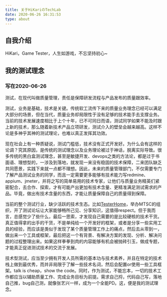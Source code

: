 ```yaml
---
title: 关于HiKariのTechLab
date: 2020-06-26 16:31:53
type: about
---
```


## 自我介绍

HiKari，Game Tester，人生如游戏，不忘坚持初心~

## 我的测试理念

### 写在2020-06-26

测试，在现代叫做质量管理，责任是保障研发流程与产品发布的质量跟效率。

测试，业务是基础，技术是关键。传统软工流传下来的质量业务理念已经可以满足大部分的场景，但在当代，质量业务却局限性于没有足够的技术能手去支撑业务。当前的技术发展速度相比于上个十年，已不可同日而语，测试同学如果不能及时跟上新的技术，那么随着新技术产品立项研发，测试介入的壁垒会越来越高。这样不论是多神乎其神的测试理论，也难以真正发挥其功效。

现在社会上有一种质疑说，测试门槛低，技术没有正式开发好。为什么会有这样的论调？究其原因，是传统的测试理念以及业务理论被过于神话，脱离实际导致。很多传统的黑白盒测试理念，甚至是敏捷开发、devops之类的方法论，都是过于书面语、理想型的，一涉及到落地，就发现一来没有稳固的技术保障，二来团队缺乏共同愿景，实践下来就一点都不理想。因此，未来的质量管理部门，不仅需要专门了解产品测试业务的同学，而且一定需要更多能够有技术能力写redmine、appium、jmeter，并将之写的简单易用的技术专家，让他们与质量业务精英们紧密配合，去合作、探索，才有可能产出更加有技术含量、更精准满足测试需求的产品。毕竟，做出有技术含量的东西，才能让质量保障自己的质量得到保障。

当前的整个测试行业，缺少活跃的技术生态。比如[TesterHome](https://testerhome.com/)，举办MTSC的组织，开了测试论坛让大家能够畅所己见、分享知识，这值得respect。但于我而言，总感觉少了些什么，最后一思索，才发现自己需要的是比较硬核的技术干货。真正值得拿的出手的干货，不是单纯给一个开发好的框架，或者是分享一些实用工具的经验，而应该是类似于发现了某个质量管理工作上的痛点，然后去从零到一，做出来一个工具或框架，最后把这一个有背景、有解决方案的发现、分析、解决问题的过程整理出来。如果这样拳拳到肉的内容能够有机会被抛砖引玉，做成专题，才能真正促进测试技术的交流于发展。

技术型测试，应当至少拥有开发人员所需的基本功与技术素养，并且在特定的技术栈上做到最优秀，而并非局限于了解一些技术名词，然后会配置or使用一些工具框架。talk is cheap，show the code。同时，作为测试，不能忘本，一切的技术工作都应当以辅助质量工作、完成业务目标为前提。需求自己捋，代码自己写，落地自己推，bug自己测，就像张艺兴一样，成为一个全能PD。这，便是我的测试理念。
